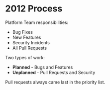 <!SLIDE>
# 2012 Process

Platform Team responsibilities:

 * Bug Fixes
 * New Features
 * Security Incidents
 * All Pull Requests

Two types of work:

 * **Planned** - Bugs and Features
 * **Unplanned** - Pull Requests and Security

Pull requests always came last in the priority list.

